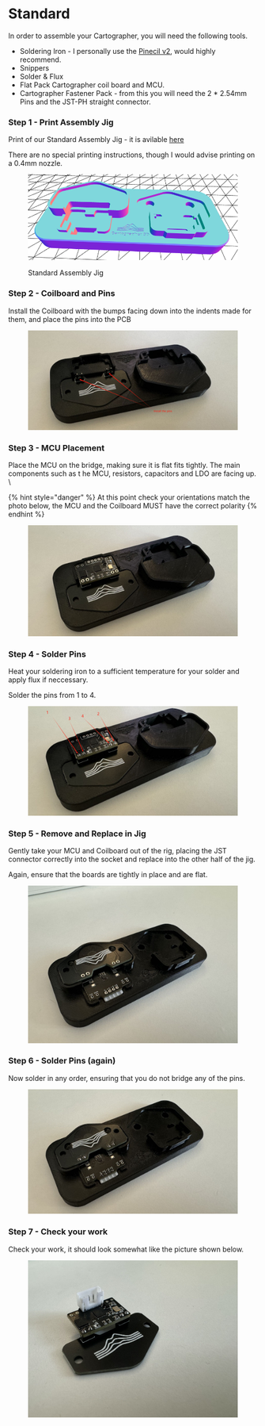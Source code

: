 # Standard

In order to assemble your Cartographer, you will need the following tools.&#x20;

* Soldering Iron - I personally use the [Pinecil v2](https://pine64.com/product/pinecil-smart-mini-portable-soldering-iron/), would highly recommend.
* Snippers&#x20;
* Solder & Flux
* Flat Pack Cartographer coil board and MCU.&#x20;
* Cartographer Fastener Pack - from this you will need the 2 \* 2.54mm Pins and the JST-PH straight connector.&#x20;

### Step 1  - Print Assembly Jig

Print of our Standard Assembly Jig - it is avilable [here ](https://github.com/Cartographer3D/cartographer-klipper/blob/master/assembly%20jig/Cartographer%20Standard%20-%20Assembly%20Jig.stl)

There are no special printing instructions, though I would advise printing on a 0.4mm nozzle.&#x20;

<figure><img src="../../.gitbook/assets/image (18).png" alt=""><figcaption><p>Standard Assembly Jig</p></figcaption></figure>

### Step 2 - Coilboard and Pins

Install the Coilboard with the bumps facing down into the indents made for them, and place the pins into the PCB

<figure><img src="../../.gitbook/assets/image (19).png" alt=""><figcaption></figcaption></figure>

### Step 3 - MCU Placement&#x20;

Place the MCU on the bridge, making sure it is flat fits tightly. The main components such as t he MCU, resistors, capacitors and LDO are facing up. \


{% hint style="danger" %}
At this point check your orientations match the photo below, the MCU and the Coilboard MUST have the correct polarity
{% endhint %}

<figure><img src="../../.gitbook/assets/image (21).png" alt=""><figcaption></figcaption></figure>

### Step 4 - Solder Pins

Heat your soldering iron to a sufficient temperature for your solder and apply flux if neccessary.&#x20;

Solder the pins from 1 to 4.&#x20;

<figure><img src="../../.gitbook/assets/image (22).png" alt=""><figcaption></figcaption></figure>

### Step 5 - Remove and Replace in Jig

Gently take your MCU and Coilboard out of the rig, placing the JST connector correctly into the socket and replace into the other half of the jig.&#x20;

Again, ensure that the boards are tightly in place and are flat.

<figure><img src="../../.gitbook/assets/25dca0d6e2ba7b12a77800f8d6681c5.jpg" alt=""><figcaption></figcaption></figure>

### Step 6 - Solder Pins (again)

Now solder in any order, ensuring that you do not bridge any of the pins.&#x20;

<figure><img src="../../.gitbook/assets/image (23).png" alt=""><figcaption></figcaption></figure>

### Step 7 - Check your work

Check your work, it should look somewhat like the picture shown below.&#x20;

<figure><img src="../../.gitbook/assets/b4a469beffec7552277701ea6bc6855.jpg" alt=""><figcaption></figcaption></figure>
